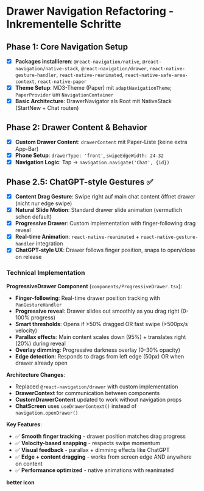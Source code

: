 # Drawer Navigation Refactoring - Inkrementelle Schritte

## Phase 1: Core Navigation Setup
- [x] **Packages installieren**: `@react-navigation/native`, `@react-navigation/native-stack`, `@react-navigation/drawer`, `react-native-gesture-handler`, `react-native-reanimated`, `react-native-safe-area-context`, `react-native-paper`
- [x] **Theme Setup**: MD3-Theme (Paper) mit `adaptNavigationTheme`; `PaperProvider` um `NavigationContainer`
- [x] **Basic Architecture**: DrawerNavigator als Root mit NativeStack (StartNew + Chat routen)

## Phase 2: Drawer Content & Behavior
- [x] **Custom Drawer Content**: `drawerContent` mit Paper-Liste (keine extra App-Bar)
- [x] **Phone Setup**: `drawerType: 'front'`, `swipeEdgeWidth: 24-32`
- [x] **Navigation Logic**: Tap → `navigation.navigate('Chat', {id})`

## Phase 2.5: ChatGPT-style Gestures ✅
- [x] **Content Drag Gesture**: Swipe right auf main chat content öffnet drawer (nicht nur edge swipe)
- [x] **Natural Slide Motion**: Standard drawer slide animation (vermutlich schon default)
- [x] **Progressive Drawer**: Custom implementation with finger-following drag reveal
- [x] **Real-time Animation**: `react-native-reanimated` + `react-native-gesture-handler` integration
- [x] **ChatGPT-style UX**: Drawer follows finger position, snaps to open/close on release

### Technical Implementation
**ProgressiveDrawer Component** (`components/ProgressiveDrawer.tsx`):
- **Finger-following**: Real-time drawer position tracking with `PanGestureHandler`
- **Progressive reveal**: Drawer slides out smoothly as you drag right (0-100% progress)
- **Smart thresholds**: Opens if >50% dragged OR fast swipe (>500px/s velocity)
- **Parallax effects**: Main content scales down (95%) + translates right (20%) during reveal
- **Overlay dimming**: Progressive darkness overlay (0-30% opacity)
- **Edge detection**: Responds to drags from left edge (50px) OR when drawer already open

**Architecture Changes**:
- Replaced `@react-navigation/drawer` with custom implementation
- **DrawerContext** for communication between components
- **CustomDrawerContent** updated to work without navigation props
- **ChatScreen** uses `useDrawerContext()` instead of `navigation.openDrawer()`

**Key Features**:
- ✅ **Smooth finger tracking** - drawer position matches drag progress
- ✅ **Velocity-based snapping** - respects swipe momentum
- ✅ **Visual feedback** - parallax + dimming effects like ChatGPT
- ✅ **Edge + content dragging** - works from screen edge AND anywhere on content
- ✅ **Performance optimized** - native animations with reanimated

**better icon**
